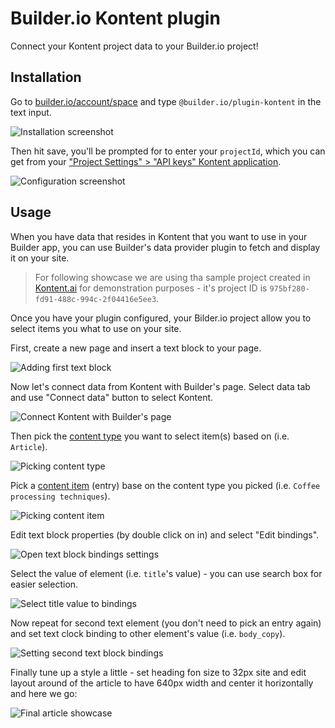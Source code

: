 # Builder.io Kontent plugin

Connect your Kontent project data to your Builder.io project!

## Installation

Go to [builder.io/account/space](https://builder.io/account/space) and type `@builder.io/plugin-kontent` in the text input.

![Installation screenshot](https://cdn.builder.io/api/v1/image/assets%2Fe85723a1cdde410591c232f4b375ef9b%2F24a58312cbcc49909007413049d695a8)

Then hit save, you'll be prompted for to enter your `projectId`, which you can get from your ["Project Settings" > "API keys" Kontent application](https://kontent.ai/learn/tutorials/develop-apps/get-content/get-content-items/#a-1-find-your-project-id).

![Configuration screenshot](https://cdn.builder.io/api/v1/image/assets%2Fe85723a1cdde410591c232f4b375ef9b%2F008dc324bf624debba2e31436f71a4e2)

## Usage

When you have data that resides in Kontent that you want to use in your Builder app, you can use Builder's data provider plugin to fetch and display it on your site.

> For following showcase we are using tha sample project created in [Kontent.ai](https://kontent.ai/) for demonstration purposes - it's project ID is `975bf280-fd91-488c-994c-2f04416e5ee3`.

Once you have your plugin configured, your Bilder.io project allow you to select items you what to use on your site.

First, create a new page and insert a text block to your page.

![Adding first text block](https://cdn.builder.io/api/v1/image/assets%2Fe85723a1cdde410591c232f4b375ef9b%2F449d4c0c99d2482bb824ea10d1cd87df)

Now let's connect data from Kontent with Builder's page. Select data tab and use "Connect data" button to select Kontent.

![Connect Kontent with Builder's page](https://cdn.builder.io/api/v1/image/assets%2Fe85723a1cdde410591c232f4b375ef9b%2F1c3b1c1a6b1943a9b5576bd31c83bc50)

Then pick the [content type](https://kontent.ai/learn/tutorials/references/terminology/#a-content-type) you want to select item(s) based on (i.e. `Article`).

![Picking content type](https://cdn.builder.io/api/v1/image/assets%2Fe85723a1cdde410591c232f4b375ef9b%2Ffcac7f18a9544a41b1f92b24ad760d07)

Pick a [content item](https://kontent.ai/learn/tutorials/references/terminology/#a-content-item) (entry) base on the content type you picked (i.e. `Coffee processing techniques`).

![Picking content item](https://cdn.builder.io/api/v1/image/assets%2Fe85723a1cdde410591c232f4b375ef9b%2Fe167b0d2ca7b4892afa2c55f6a4a53ec)

Edit text block  properties (by double click on in) and select "Edit bindings".

![Open text block bindings settings](https://cdn.builder.io/api/v1/image/assets%2Fe85723a1cdde410591c232f4b375ef9b%2F168b8937434a4b8099204c0fb1f150f3)

Select the value of element (i.e. `title`'s value) - you can use search box for easier selection.

![Select title value to bindings](https://cdn.builder.io/api/v1/image/assets%2Fe85723a1cdde410591c232f4b375ef9b%2Feeb2c7fa678c422d8f3e83245b595366)

Now repeat for second text element (you don't need to pick an entry again) and set text clock binding to other element's value (i.e. `body_copy`).

![Setting second text block bindings](https://cdn.builder.io/api/v1/image/assets%2Fe85723a1cdde410591c232f4b375ef9b%2F388b616baee040bbac4ea3937f9f3a9f)

Finally tune up a style a little - set heading fon size to 32px site and edit layout around of the article to have 640px width and center it horizontally and here we go:

![Final article showcase](https://cdn.builder.io/api/v1/image/assets%2Fe85723a1cdde410591c232f4b375ef9b%2F359bfc3365994e16818d449ee32c780d)